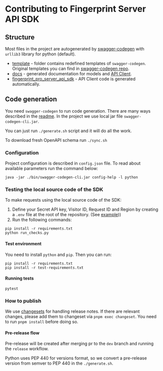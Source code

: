 # Contributing to Fingerprint Server API SDK

## Structure

Most files in the project are autogenerated by [swagger-codegen](https://swagger.io/tools/swagger-codegen/) with `urllib3` library for python (default).

- [template](./template) - folder contains redefined templates of `swagger-codegen`. Original templates you can find in [swagger-codegen repo](https://github.com/swagger-api/swagger-codegen/tree/751e59df060b1c3ecf54921e104f2086dfa9f820/modules/swagger-codegen/src/main/resources/python).
- [docs](./docs) - generated documentation for models and [API Client](./docs/FingerprintApi.md).
- [fingerprint_pro_server_api_sdk](./fingerprint_pro_server_api_sdk) - API Client code is generated automatically.

## Code generation

You need `swagger-codegen` to run code generation. There are many ways described in the [readme](https://github.com/swagger-api/swagger-codegen).
In the project we use local jar file `swagger-codegen-cli.jar`.

You can just run `./generate.sh` script and it will do all the work.

To download fresh OpenAPI schema run `./sync.sh`

### Configuration

Project configuration is described in `config.json` file. To read about available parameters run the command below:

```shell
java -jar ./bin/swagger-codegen-cli.jar config-help -l python
```

### Testing the local source code of the SDK

To make requests using the local source code of the SDK:

1. Define your Secret API key, Visitor ID, Request ID and Region by creating a `.env` file at the root of the repository. (See [example](./.env.example)))
2. Run the following commands:

```shell
pip install -r requirements.txt
python run_checks.py
```

#### Test environment

You need to install `python` and `pip`.
Then you can run:

```shell
pip install -r requirements.txt
pip install -r test-requirements.txt
```

#### Running tests

```shell
pytest
```

### How to publish

We use [changesets](https://github.com/changesets/changesets) for handling release notes. If there are relevant changes, please add them to changeset via `pnpm exec changeset`. You need to run `pnpm install` before doing so.

#### Pre-release flow

Pre-release will be created after merging pr to the `dev` branch and running the `release` workflow.

Python uses PEP 440 for versions format, so we convert a pre-release version from semver to PEP 440 in the `./generate.sh`.
